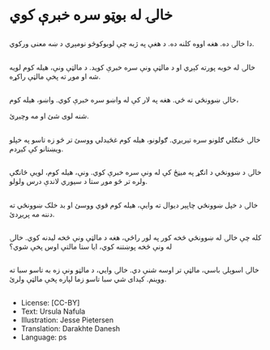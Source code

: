 # خالۍ له بوټو سره خبرې کوي

##
دا خالۍ ده. هغه اووه کلنه ده. د هغې په ژبه چې لوبوکوڅو نومېږي د ښه معنی ورکوي.

##
خالۍ له خوبه پورته کېږي او د مالټې ونې سره خبرې کويد. د مالټې ونې، هیله کوم لویه شه او موږ ته پخې مالټې راکړه.

##
خالۍ ښوونځي ته ځي. هغه په لار کې له واښو سره خبرې کوي. واښو، هیله کوم،

 شنه لوی شئ او مه وچیږئ.

##
خالۍ ځنګلي ګلونو سره تیریږي. ګولونو، هیله کوم غځیدلي ووسئ تر څو زه تاسو په خپلو ویښتانو کې کیږدم.

##
خالۍ د ښوونځي د انګړ په میڼځ کې له ونې سره خبرې کوي. ونې، هیله کوم، لویې څانګې ولره تر څو موږ ستا د سیوري لاندې درس ولولو.

##
خالۍ د خپل ښوونځي چاپېر دیوال ته وایې، هیله کوم قوي ووسئ او بد خلک ښوونځي ته دننه مه پریږدئ.

##
کله چې خالۍ له ښوونځي څخه کور په لور راځي، هغه د مالټې ونې څخه لیدنه کوي. خالۍ له ونې څخه پوښتنه کوي، ایا ستا مالتې اوس پخې شوي؟

##
 خالۍ اسوېلۍ باسي، مالټې تر اوسه شنې دي. خالۍ وايي، د مالټو ونې زه به تاسو سبا ته ووینم. کېدای شي سبا تاسو زما لپاره پخې مالټې ولرئ.

##
* License: [CC-BY]
* Text: Ursula Nafula
* Illustration: Jesse Pietersen
* Translation: Darakhte Danesh
* Language: ps
